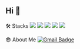 ## Hi 👋

🛠️ Stacks 
<img src="https://img.shields.io/badge/HTML5-E34F26?style=for-the-badge&logo=HTML5&logoColor=white"/> <img src="https://img.shields.io/badge/CSS3-1572B6?style=for-the-badge&logo=CSS3&logoColor=white"/> <img src="https://img.shields.io/badge/JavaScript-F7DF1E?style=for-the-badge&logo=JavaScript&logoColor=white"/> <img src="https://img.shields.io/badge/React-61DAFB?style=for-the-badge&logo=React&logoColor=white"/> <img src="https://img.shields.io/badge/Node.js-339933?style=for-the-badge&logo=Node.js&logoColor=white"/>

😎 About Me
[![Gmail Badge](https://img.shields.io/badge/Gmail-d14836?style=flat-square&logo=Gmail&logoColor=white&link=mailto:changwooyu1213@gmail.com)](changwooyu1213@gmail.com)



<!--
**changwoo-yu/changwoo-yu** is a ✨ _special_ ✨ repository because its `README.md` (this file) appea<img src="https://img.shields.io/badge/Spring Security-6DB33F?style=for-the-badge&logo=Spring Security&logoColor=white">
rs on your GitHub profile.

Here are some ideas to get you started:

- 🔭 I’m currently working on ...
- 🌱 I’m currently learning ...
- 👯 I’m looking to collaborate on ...
- 🤔 I’m looking for help with ...
- 💬 Ask me about ...
- 📫 How to reach me: ...
- 😄 Pronouns: ...
- ⚡ Fun fact: ...
-->
